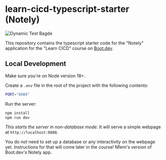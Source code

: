 # learn-cicd-typescript-starter (Notely)
![Dynamic Test Bagde](https://github.com/karolsykala/learn-cicd-typescript-starter/actions/workflows/ci.yml/badge.svg)

This repository contains the typescript starter code for the "Notely" application for the "Learn CICD" course on [Boot.dev](https://boot.dev).

## Local Development

Make sure you're on Node version 18+.

Create a `.env` file in the root of the project with the following contents:

```bash
PORT="8080"
```

Run the server:

```bash
npm install
npm run dev
```

_This starts the server in non-database mode._ It will serve a simple webpage at `http://localhost:8080`.

You do _not_ need to set up a database or any interactivity on the webpage yet. Instructions for that will come later in the course!
Mlem's version of Boot.dev's Notely app.